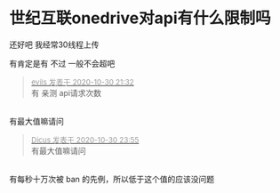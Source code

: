# 世纪互联onedrive对api有什么限制吗


还好吧 我经常30线程上传

有肯定是有 不过 一般不会超吧

<div class="quote"><blockquote><font size="2"><a href="https://www.hostloc.com/forum.php?mod=redirect&amp;goto=findpost&amp;pid=9377788&amp;ptid=760393" target="_blank"><font color="#999999">evils 发表于 2020-10-30 21:32</font></a></font><br />
有 亲测 api请求次数</blockquote></div><br />
有最大值嘛请问

<div class="quote"><blockquote><font size="2"><a href="https://www.hostloc.com/forum.php?mod=redirect&amp;goto=findpost&amp;pid=9378913&amp;ptid=760393" target="_blank"><font color="#999999">Dicus 发表于 2020-10-30 23:55</font></a></font><br />
有最大值嘛请问</blockquote></div><br />
有每秒十万次被 ban 的先例，所以低于这个值的应该没问题
